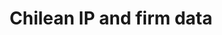 ---
layout: default
description: 'These data are a public release from a joint WIPO-INAPI project. '
title: Chilean IP and firm data
url: https://eml.berkeley.edu//~bhhall/Chile_ipdata.html
uuid: e65da1db-6608-4246-98a7-c260dfc28e45
---